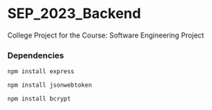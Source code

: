 # SEP_2023_Backend
College Project for the Course: Software Engineering Project

### Dependencies
```
npm install express
```

```
npm install jsonwebtoken
```

```
npm install bcrypt
```
